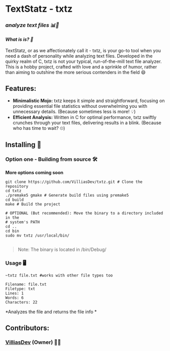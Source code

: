 # TextStatz - txtz
### *analyze text files 📊📝*



#### *What is is? 🤔*
<p>TextStatz, or as we affectionately call it - txtz, is your go-to tool when you need a dash of personality while analyzing text files. Developed in the quirky realm of C, txtz is not your typical, run-of-the-mill text file analyzer. This is a hobby project, crafted with love and a sprinkle of humor, rather than aiming to outshine the more serious contenders in the field 😄</p>

## Features:
- **Minimalistic Mojo:** txtz keeps it simple and straightforward, focusing on providing essential file statistics without overwhelming you with unnecessary details. (Because sometimes less is more! 💡)
- **Efficient Analysis:** Written in C for optimal performance, txtz swiftly crunches through your text files, delivering results in a blink. (Because who has time to wait? ⏲)

## Installing 🚀

### Option one - Building from source 🛠️  
**More options coming soon**
```
git clone https://github.com/VilliasDev/txtz.git # Clone the repository
cd txtz
./premake5 gmake # Generate build files using premake5
cd build
make # Build the project

# OPTIONAL (But recommended): Move the binary to a directory included in the 
# system's PATH
cd ..
cd bin
sudo mv txtz /usr/local/bin/


```
> Note: The binary is located in /bin/Debug/

### Usage 🖥️

```
~txtz file.txt #works with other file types too

Filename: file.txt
Filetype: txt
Lines: 1
Words: 6
Characters: 22

```
*Analyzes the file and returns the file info *

## Contributors:

### [VilliasDev](https://github.com/VilliasDev) (Owner) 👩‍💻





